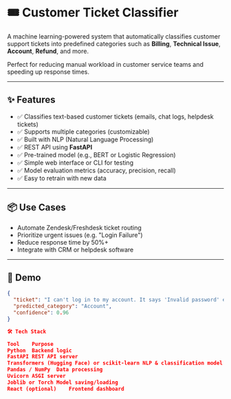 # 🎟️ Customer Ticket Classifier

A machine learning-powered system that automatically classifies customer support tickets into predefined categories such as **Billing**, **Technical Issue**, **Account**, **Refund**, and more.

Perfect for reducing manual workload in customer service teams and speeding up response times.

---

## ✨ Features

- ✅ Classifies text-based customer tickets (emails, chat logs, helpdesk tickets)
- ✅ Supports multiple categories (customizable)
- ✅ Built with NLP (Natural Language Processing)
- ✅ REST API using **FastAPI**
- ✅ Pre-trained model (e.g., BERT or Logistic Regression)
- ✅ Simple web interface or CLI for testing
- ✅ Model evaluation metrics (accuracy, precision, recall)
- ✅ Easy to retrain with new data

---

## 📦 Use Cases

- Automate Zendesk/Freshdesk ticket routing
- Prioritize urgent issues (e.g. "Login Failure")
- Reduce response time by 50%+
- Integrate with CRM or helpdesk software

---

## 🚀 Demo

```json
{
  "ticket": "I can't log in to my account. It says 'Invalid password' even though I reset it.",
  "predicted_category": "Account",
  "confidence": 0.96
}

🛠️ Tech Stack

Tool	Purpose
Python	Backend logic
FastAPI	REST API server
Transformers (Hugging Face) or scikit-learn	NLP & classification model
Pandas / NumPy	Data processing
Uvicorn	ASGI server
Joblib or Torch	Model saving/loading
React (optional)	Frontend dashboard
